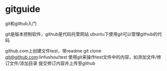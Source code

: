 gitguide
========

git和github入门

 git是版本控制软件，github是代码托管网站
 ubuntu下使用git可以管理github的代码

 github.com上创建文件test，带readme
 git clone git@github.com:linfushou/test
 使用git来操作test文件中的内容，如添加文件/修订文件/添加目录
 提交修订内容并上传至github

